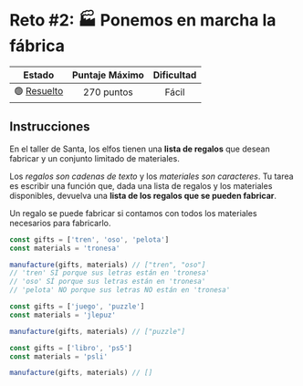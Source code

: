 # Reto #2: 🏭 Ponemos en marcha la fábrica

|    Estado   |Puntaje Máximo| Dificultad |
|:-----------:|:------------:|:------------:|
| 🟢 [Resuelto](https://github.com/zlarosav/adventjs/blob/main/2023/Reto%2002/reto02.js) |  270 puntos  | Fácil |

## Instrucciones

En el taller de Santa, los elfos tienen una  **lista de regalos**  que desean fabricar y un conjunto limitado de materiales.

Los  _regalos son cadenas de texto_  y los  _materiales son caracteres_. Tu tarea es escribir una función que, dada una lista de regalos y los materiales disponibles, devuelva una  **lista de los regalos que se pueden fabricar**.

Un regalo se puede fabricar si contamos con todos los materiales necesarios para fabricarlo.

```javascript
const gifts = ['tren', 'oso', 'pelota']
const materials = 'tronesa'

manufacture(gifts, materials) // ["tren", "oso"]
// 'tren' SÍ porque sus letras están en 'tronesa'
// 'oso' SÍ porque sus letras están en 'tronesa'
// 'pelota' NO porque sus letras NO están en 'tronesa'

const gifts = ['juego', 'puzzle']
const materials = 'jlepuz'

manufacture(gifts, materials) // ["puzzle"]

const gifts = ['libro', 'ps5']
const materials = 'psli'

manufacture(gifts, materials) // []
```
